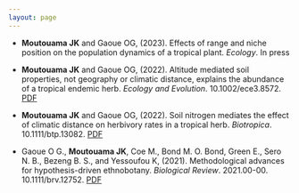 ```yaml
---
layout: page
---
```


* **Moutouama JK** and Gaoue OG, (2023). Effects of range and niche position on the population dynamics of a tropical plant. *Ecology*. In press

* **Moutouama JK** and Gaoue OG, (2022). Altitude mediated soil properties, not geography or climatic distance, explains the abundance of a tropical endemic herb. *Ecology and Evolution*. 10.1002/ece3.8572. <a href="https://onlinelibrary.wiley.com/doi/abs/10.1002/ece3.8572" target="_blank">PDF</a> 


* **Moutouama JK** and Gaoue OG, (2022).  Soil nitrogen mediates the effect of climatic distance on herbivory rates in a tropical herb. *Biotropica*. 10.1111/btp.13082. <a href="https://onlinelibrary.wiley.com/doi/abs/10.1111/btp.13082" target="_blank">PDF</a> 

* Gaoue O G., **Moutouama JK**, Coe M., Bond M. O. Bond, Green E., Sero N. B., Bezeng B. S., and Yessoufou K, (2021). Methodological advances for hypothesis-driven ethnobotany. *Biological Review*. 2021.00-00. 10.1111/brv.12752. <a href="https://onlinelibrary.wiley.com/doi/full/10.1111/brv.12752?casa_token=nLte9niw2isAAAAA%3AgdpnlHgYWS1qb7oqRdxnFygx8IyOS9_oCVCo_SD5N40W70hZLQAmV3bimTIGQ6Ky5HwgS-Z3-OfWWhM" target="_blank">PDF</a> 
